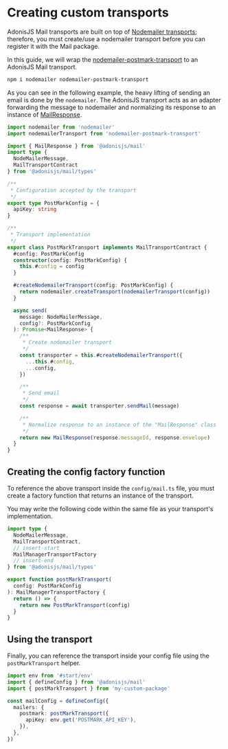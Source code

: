 # Creating custom transports

AdonisJS Mail transports are built on top of [Nodemailer transports](https://nodemailer.com/plugins/create/#transports); therefore, you must create/use a nodemailer transport before you can register it with the Mail package.

In this guide, we will wrap the [nodemailer-postmark-transport](https://www.npmjs.com/package/nodemailer-postmark-transport) to an AdonisJS Mail transport. 

```sh
npm i nodemailer nodemailer-postmark-transport
```

As you can see in the following example, the heavy lifting of sending an email is done by the `nodemailer`. The AdonisJS transport acts as an adapter forwarding the message to nodemailer and normalizing its response to an instance of [MailResponse](https://github.com/adonisjs/mail/blob/next/src/mail_response.ts).

```ts
import nodemailer from 'nodemailer'
import nodemailerTransport from 'nodemailer-postmark-transport'

import { MailResponse } from '@adonisjs/mail'
import type {
  NodeMailerMessage,
  MailTransportContract
} from '@adonisjs/mail/types'

/**
 * Configuration accepted by the transport
 */
export type PostMarkConfig = {
  apiKey: string
}

/**
 * Transport implementation
 */
export class PostMarkTransport implements MailTransportContract {
  #config: PostMarkConfig
  constructor(config: PostMarkConfig) {
    this.#config = config
  }

  #createNodemailerTransport(config: PostMarkConfig) {
    return nodemailer.createTransport(nodemailerTransport(config))
  }

  async send(
    message: NodeMailerMessage,
    config?: PostMarkConfig
  ): Promise<MailResponse> {
    /**
     * Create nodemailer transport
     */
    const transporter = this.#createNodemailerTransport({
      ...this.#config,
      ...config,
    })

    /**
     * Send email
     */
    const response = await transporter.sendMail(message)

    /**
     * Normalize response to an instance of the "MailResponse" class
     */
    return new MailResponse(response.messageId, response.envelope)
  }
}
```

## Creating the config factory function
To reference the above transport inside the `config/mail.ts` file, you must create a factory function that returns an instance of the transport.

You may write the following code within the same file as your transport's implementation.

```ts
import type {
  NodeMailerMessage,
  MailTransportContract,
  // insert-start
  MailManagerTransportFactory
  // insert-end
} from '@adonisjs/mail/types'

export function postMarkTransport(
  config: PostMarkConfig
): MailManagerTransportFactory {
  return () => {
    return new PostMarkTransport(config)
  }
}
```

## Using the transport
Finally, you can reference the transport inside your config file using the `postMarkTransport` helper.

```ts
import env from '#start/env'
import { defineConfig } from '@adonisjs/mail'
import { postMarkTransport } from 'my-custom-package'

const mailConfig = defineConfig({
  mailers: {
    postmark: postMarkTransport({
      apiKey: env.get('POSTMARK_API_KEY'),
    }),
  },
})
```
